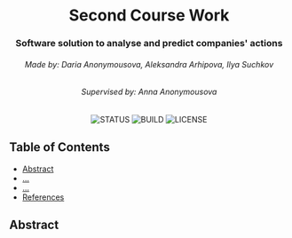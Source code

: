 <h1 align="center">Second Course Work</h1>
<h3 align="center">Software solution to analyse and predict companies' actions</h3>
<!-- <hr width="50%" align="center"> -->
<h6 align="center">Made by: Daria Anonymousova, Aleksandra Arhipova, Ilya Suchkov</h6>
<h6 align="center">Supervised by: Anna Anonymousova</h6>
<div align="center">

![STATUS](https://img.shields.io/badge/status-active-brightgreen?style=for-the-badge)
![BUILD](https://img.shields.io/badge/BUILD-PASSING-brightgreen?style=for-the-badge)
![LICENSE](https://img.shields.io/badge/LICENSE-MIT-brightgreen?style=for-the-badge)
</div>


## Table of Contents
* [Abstract](#abstract)
* [...](#)
* [...](#)
* [References](#authors)

## Abstract <a name="abstract"></a>
